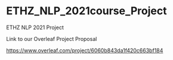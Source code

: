 # ETHZ_NLP_2021course_Project
ETHZ NLP 2021 Project

Link to our Overleaf Project Proposal

https://www.overleaf.com/project/6060b843da1f420c663bf184
